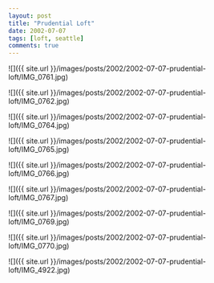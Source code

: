 ```yaml
---
layout: post
title: "Prudential Loft"
date: 2002-07-07
tags: [loft, seattle]
comments: true
---
```

![]({{ site.url }}/images/posts/2002/2002-07-07-prudential-loft/IMG_0761.jpg)

![]({{ site.url }}/images/posts/2002/2002-07-07-prudential-loft/IMG_0762.jpg)

![]({{ site.url }}/images/posts/2002/2002-07-07-prudential-loft/IMG_0764.jpg)

![]({{ site.url }}/images/posts/2002/2002-07-07-prudential-loft/IMG_0765.jpg)

![]({{ site.url }}/images/posts/2002/2002-07-07-prudential-loft/IMG_0766.jpg)

![]({{ site.url }}/images/posts/2002/2002-07-07-prudential-loft/IMG_0767.jpg)

![]({{ site.url }}/images/posts/2002/2002-07-07-prudential-loft/IMG_0769.jpg)

![]({{ site.url }}/images/posts/2002/2002-07-07-prudential-loft/IMG_0770.jpg)

![]({{ site.url }}/images/posts/2002/2002-07-07-prudential-loft/IMG_4922.jpg)
